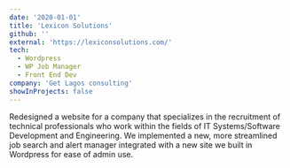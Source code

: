 ```yaml
---
date: '2020-01-01'
title: 'Lexicon Solutions'
github: ''
external: 'https://lexiconsolutions.com/'
tech:
  - Wordpress
  - WP Job Manager
  - Front End Dev
company: 'Get Lagos consulting'
showInProjects: false
---
```


Redesigned a website for a company that specializes in the recruitment of technical professionals who work within the fields of IT Systems/Software Development and Engineering. We implemented a new, more streamlined job search and alert manager integrated with a new site we built in Wordpress for ease of admin use.
